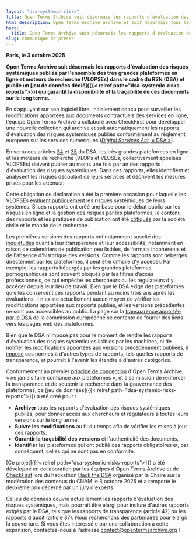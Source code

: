```yaml
---
layout: "dsa-systemic-risks"
title: Open Terms Archive suit désormais les rapports d'évaluation des risques systémiques du RSN (DSA)
html_description: Open Terms Archive archive et suit désormais tous les rapports d'évaluation des risques systémiques publiés à ce jour dans le cadre du RSN (DSA) par toutes les très grandes plateformes en ligne.
hero:
  title: Open Terms Archive suit désormais les rapports d'évaluation des risques systémiques du RSN (DSA)
slug: communique-de-presse
---
```


**Paris, le 3 octobre 2025**

**Open Terms Archive suit désormais les rapports d'évaluation des risques systémiques publiés par l'ensemble des très grandes plateformes en ligne et moteurs de recherche (VLOPSEs) dans le cadre du RSN (DSA) et publie un [jeu de données dédié]({{< relref path="dsa-systemic-risks-reports">}}) qui garantit la disponibilité et la traçabilité de ces documents sur le long terme.**

En s’appuyant sur son logiciel libre, initialement conçu pour surveiller les modifications apportées aux documents contractuels des services en ligne, l'équipe Open Terms Archive a collaboré avec CheckFirst pour développer une nouvelle collection qui archive et suit automatiquement les rapports d'évaluation des risques systémiques publiés conformément au règlement européen sur les services numériques ([_Digital Services Act_, « DSA »](https://www.eu-digital-services-act.com/Digital_Services_Act_Articles.html)).

En vertu des articles [34](https://www.eu-digital-services-act.com/Digital_Services_Act_Article_34.html) et [35](https://www.eu-digital-services-act.com/Digital_Services_Act_Article_35.html) du DSA, les très grandes plateformes en ligne et les moteurs de recherche (VLOPs et VLOSEs, collectivement appelées VLOPSEs) doivent publier au moins une fois par an des rapports d'évaluation des risques systémiques. Dans ces rapports, elles identifient et analysent les risques découlant de leurs services et décrivent les mesures prises pour les atténuer.

Cette obligation de déclaration a été la première occasion pour laquelle les VLOPSEs [évaluent publiquement](https://digital-strategy.ec.europa.eu/fr/news/very-large-online-platforms-and-search-engines-publish-first-risk-assessment-and-audit-reports) les risques systémiques de leurs systèmes. Si ces rapports ont créé une base pour le débat public sur les risques en ligne et la gestion des risques par les plateformes, le contenu des rapports et les pratiques de publication ont été [critiqués](https://kgi.georgetown.edu/research-and-commentary/systemic-risk-assessment-under-the-digital-services-act) par la société civile et le monde de la recherche.

Les premières versions des rapports ont notamment suscité des [inquiétudes](https://dsa-observatory.eu/2024/12/09/dsa-risk-assessment-reports-are-in-a-guide-to-the-first-rollout-and-whats-next/) quant à leur transparence et leur accessibilité, notamment en raison de calendriers de publication peu lisibles, de formats incohérents et de l'absence d'historique des versions. Comme les rapports sont hébergés directement par les plateformes, il peut être difficile d'y accéder. Par exemple, les rapports hébergés par les grandes plateformes pornographiques sont souvent bloqués par les filtres d’accès professionnels, ce qui empêche les chercheurs ou les régulateurs d'y accéder depuis leur lieu de travail. Bien que le DSA exige des plateformes qu'elles conservent ces rapports pendant au moins trois ans après les évaluations, il n'existe actuellement aucun moyen de vérifier les modifications apportées aux rapports publiés, et les versions précédentes ne sont pas accessibles au public. La page sur la [transparence apportée par le DSA](https://digital-strategy.ec.europa.eu/en/policies/dsa-brings-transparency) de la commission européenne se contente de fournir des liens vers les pages web des plateformes.

Bien que le DSA n’impose pas pour le moment de rendre les rapports d'évaluation des risques systémiques lisibles par les machines, ni de notifier les modifications apportées aux versions précédemment publiées, il [impose](https://eur-lex.europa.eu/legal-content/FR/TXT/PDF/?uri=OJ:L_202402835) ces normes à d'autres types de rapports, tels que les rapports de transparence, et pourrait à l'avenir les étendre à d'autres catégories.

Conformément au premier [principe de conception](https://docs.opentermsarchive.org/concepts/design-principles/) d'Open Terms Archive, « ne jamais faire confiance aux plateformes », et à sa mission de renforcer la transparence et de soutenir la recherche dans la gouvernance des plateformes, ce [jeu de données]({{< relref path="dsa-systemic-risks-reports">}}) a été créé pour :

- **Archiver** tous les rapports d'évaluation des risques systémiques publiés, pour donner accès aux chercheurs et régulateurs à toutes leurs versions sur le long terme.
- **Suivre les modifications** au fil du temps afin de vérifier les mises à jour des rapports.
- **Garantir la traçabilité des versions** et l'authenticité des documents.
- **Identifier** les plateformes qui ont publié ces rapports obligatoires et, par conséquent, celles qui ne sont pas en conformité.

[Ce projet]({{< relref path="dsa-systemic-risks-reports">}}) a été développé en collaboration par les équipes d'Open Terms Archive et de [CheckFirst](https://checkfirst.network) lors du hackathon [Hack the DSA](https://regulation-tech.cnam.fr/hack-the-dsa-cr/) organisé par la Chaire sur la modération des contenus du CNAM le 3 octobre 2025 et a remporté le deuxième prix décerné par un jury d'experts.

Ce jeu de données couvre actuellement les rapports d'évaluation des risques systémiques, mais pourrait être élargi pour inclure d'autres rapports exigés par le DSA, tels que les rapports de transparence (article 42) ou les rapports d'audit (article 37). Nous recherchons des partenaires pour élargir la couverture. Si vous êtes intéressé·e par une collaboration à cette expansion, contactez-nous à l'adresse <contact@opentermsarchive.org> !

